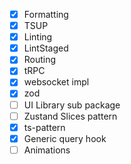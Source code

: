 - [x] Formatting
- [x] TSUP
- [x] Linting
- [x] LintStaged
- [x] Routing
- [x] tRPC
- [x] websocket impl
- [x] zod
- [ ] UI Library sub package
- [ ] Zustand Slices pattern
- [x] ts-pattern
- [x] Generic query hook
- [ ] Animations
